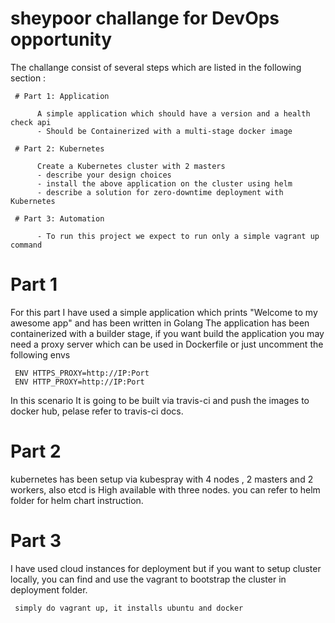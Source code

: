 # sheypoor challange for DevOps opportunity 
   The challange consist of several steps which are listed in the following section :

     # Part 1: Application

          A simple application which should have a version and a health check api
          - Should be Containerized with a multi-stage docker image

     # Part 2: Kubernetes

          Create a Kubernetes cluster with 2 masters
          - describe your design choices
          - install the above application on the cluster using helm
          - describe a solution for zero-downtime deployment with Kubernetes

     # Part 3: Automation

          - To run this project we expect to run only a simple vagrant up command
# Part 1 
  For this part I have used a simple application which prints "Welcome to my awesome app" and has been written in Golang
  The application has been containerized with a builder stage, if you want build the application you may need a proxy server
  which can be used in Dockerfile or just uncomment the following envs 

     ENV HTTPS_PROXY=http://IP:Port
     ENV HTTP_PROXY=http://IP:Port

  In this scenario It is going to be built via travis-ci and push the images to docker hub, pelase refer to travis-ci docs.
  
# Part 2 
  kubernetes has been setup via kubespray with 4 nodes , 2 masters and 2 workers, also etcd is High available with three nodes.
  you can refer to helm folder for helm chart instruction. 

# Part 3 
  I have used cloud instances for deployment but if you want to setup cluster locally, you can find and use the vagrant to bootstrap the cluster in deployment folder. 
     
     simply do vagrant up, it installs ubuntu and docker
     






